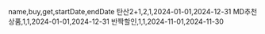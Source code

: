 name,buy,get,startDate,endDate
탄산2+1,2,1,2024-01-01,2024-12-31
MD추천상품,1,1,2024-01-01,2024-12-31
반짝할인,1,1,2024-11-01,2024-11-30
